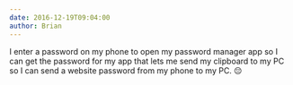 ```yaml
---
date: 2016-12-19T09:04:00
author: Brian
---
```

I enter a password on my phone to open my password manager app so I can get the password for my app that lets me send my clipboard to my PC so I can send a website password from my phone to my PC. 😔